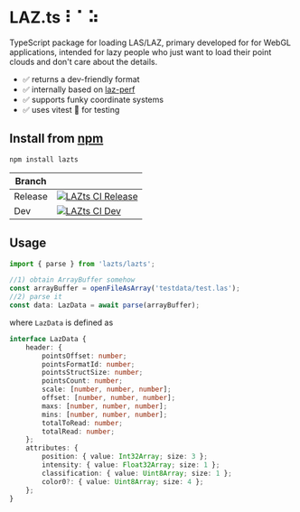 # LAZ.ts ⠇⠁⠵

TypeScript package for loading LAS/LAZ, primary developed for for WebGL applications, intended for lazy people who just want to load their point clouds and don't care about the details.

-   ✅ returns a dev-friendly format
-   ✅ internally based on [laz-perf](https://github.com/hobuinc/laz-perf)
-   ✅ supports funky coordinate systems
-   ✅ uses vitest 🧪 for testing

## Install from [npm](https://www.npmjs.com/package/lazts)

```
npm install lazts
```

| Branch  |                                                                                                                                                                            |
| ------- | -------------------------------------------------------------------------------------------------------------------------------------------------------------------------- |
| Release | [![LAZts CI Release](https://github.com/vojtatom/laz.ts/actions/workflows/ci.yaml/badge.svg?branch=release)](https://github.com/vojtatom/laz.ts/actions/workflows/ci.yaml) |
| Dev     | [![LAZts CI Dev](https://github.com/vojtatom/laz.ts/actions/workflows/ci.yaml/badge.svg?branch=dev)](https://github.com/vojtatom/laz.ts/actions/workflows/ci.yaml)         |

## Usage

```ts
import { parse } from 'lazts/lazts';

//1) obtain ArrayBuffer somehow
const arrayBuffer = openFileAsArray('testdata/test.las');
//2) parse it
const data: LazData = await parse(arrayBuffer);
```

where `LazData` is defined as

```ts
interface LazData {
    header: {
        pointsOffset: number;
        pointsFormatId: number;
        pointsStructSize: number;
        pointsCount: number;
        scale: [number, number, number];
        offset: [number, number, number];
        maxs: [number, number, number];
        mins: [number, number, number];
        totalToRead: number;
        totalRead: number;
    };
    attributes: {
        position: { value: Int32Array; size: 3 };
        intensity: { value: Float32Array; size: 1 };
        classification: { value: Uint8Array; size: 1 };
        color0?: { value: Uint8Array; size: 4 };
    };
}
```
